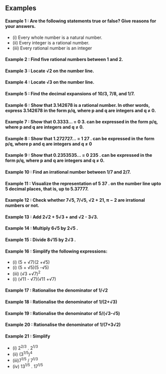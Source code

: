 ## Examples
#### Example 1 : Are the following statements true or false? Give reasons for your answers.
* (i) Every whole number is a natural number.
* (ii) Every integer is a rational number.
* (iii) Every rational number is an integer

#### Example 2 : Find five rational numbers between 1 and 2.
#### Example 3 : Locate √2 on the number line.
#### Example 4 : Locate √3 on the number line.
#### Example 5 : Find the decimal expansions of 10/3, 7/8, and 1/7.
#### Example 6 : Show that 3.142678 is a rational number. In other words, express 3.142678 in the form p/q, where p and q are integers and q ≠ 0.
#### Example 7 : Show that 0.3333... = 0 3. can be expressed in the form p/q, where p and q are integers and q ≠ 0.
#### Example 8 : Show that 1.272727... = 1 27 . can be expressed in the form p/q, where p and q are integers and q ≠ 0
#### Example 9 : Show that 0.2353535... = 0 235 . can be expressed in the form p/q, where p and q are integers and q ≠ 0.
#### Example 10 : Find an irrational number between 1/7 and 2/7.
#### Example 11 : Visualize the representation of 5 37 . on the number line upto 5 decimal places, that is, up to 5.37777.
#### Example 12 : Check whether 7√5, 7/√5, √2 + 21, π − 2 are irrational numbers or not.
#### Example 13 : Add 2√2 + 5√3 + and √2 - 3√3.
#### Example 14 : Multiply 6√5 by 2√5 .
#### Example 15 : Divide 8√15 by 2√3 .
#### Example 16 : Simplify the following expressions:
* (i) (5 + √7)(2 +√5)
* (i) (5 + √5)(5 -√5)
* (iii) (√3 +√7)<sup>2</sup>
* (i) (√11 - √7)(√11 +√7)
#### Example 17 : Rationalise the denominator of 1/√2
#### Example 18 : Rationalise the denominator of 1/(2+√3)
#### Example 19 : Rationalise the denominator of 5/(√3-√5)
#### Example 20 : Rationalise the denominator of 1/(7+3√2)
#### Example 21 : Simplify 
* (i) 2<sup>2/3</sup> . 2<sup>1/3</sup>
* (ii) (3<sup>1/5</sup>)<sup>4</sup>
* (iii)7<sup>1/5</sup> / 7<sup>1/3</sup>
* (iv) 13<sup>1/5</sup> . 17<sup>1/5</sup>


